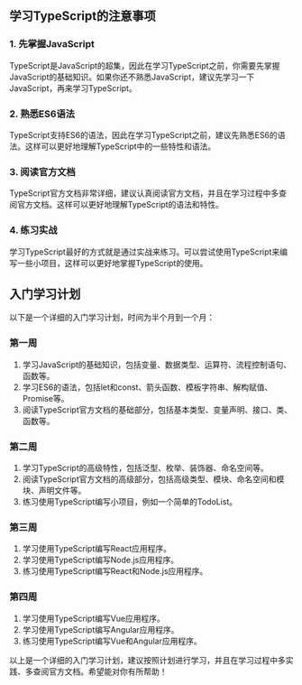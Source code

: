 ## 学习TypeScript的注意事项

### 1. 先掌握JavaScript

TypeScript是JavaScript的超集，因此在学习TypeScript之前，你需要先掌握JavaScript的基础知识。如果你还不熟悉JavaScript，建议先学习一下JavaScript，再来学习TypeScript。

### 2. 熟悉ES6语法

TypeScript支持ES6的语法，因此在学习TypeScript之前，建议先熟悉ES6的语法。这样可以更好地理解TypeScript中的一些特性和语法。

### 3. 阅读官方文档

TypeScript官方文档非常详细，建议认真阅读官方文档，并且在学习过程中多查阅官方文档。这样可以更好地理解TypeScript的语法和特性。

### 4. 练习实战

学习TypeScript最好的方式就是通过实战来练习。可以尝试使用TypeScript来编写一些小项目，这样可以更好地掌握TypeScript的使用。

## 入门学习计划

以下是一个详细的入门学习计划，时间为半个月到一个月：

### 第一周

1. 学习JavaScript的基础知识，包括变量、数据类型、运算符、流程控制语句、函数等。
2. 学习ES6的语法，包括let和const、箭头函数、模板字符串、解构赋值、Promise等。
3. 阅读TypeScript官方文档的基础部分，包括基本类型、变量声明、接口、类、函数等。

### 第二周

1. 学习TypeScript的高级特性，包括泛型、枚举、装饰器、命名空间等。
2. 阅读TypeScript官方文档的高级部分，包括高级类型、模块、命名空间和模块、声明文件等。
3. 练习使用TypeScript编写小项目，例如一个简单的TodoList。

### 第三周

1. 学习使用TypeScript编写React应用程序。
2. 学习使用TypeScript编写Node.js应用程序。
3. 练习使用TypeScript编写React和Node.js应用程序。

### 第四周

1. 学习使用TypeScript编写Vue应用程序。
2. 学习使用TypeScript编写Angular应用程序。
3. 练习使用TypeScript编写Vue和Angular应用程序。



以上是一个详细的入门学习计划，建议按照计划进行学习，并且在学习过程中多实践、多查阅官方文档。希望能对你有所帮助！